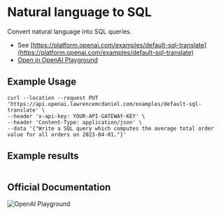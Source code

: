 # Natural language to SQL

Convert natural language into SQL queries.

- See [https://platform.openai.com/examples/default-sql-translate](https://platform.openai.com/examples/default-sql-translate)
- [Open in OpenAI Playground](https://platform.openai.com/playground/p/default-sql-translate)

## Example Usage

```console
curl --location --request PUT 'https://api.openai.lawrencemcdaniel.com/examples/default-sql-translate' \
--header 'x-api-key: YOUR-API-GATEWAY-KEY' \
--header 'Content-Type: application/json' \
--data '{"Write a SQL query which computes the average total order value for all orders on 2023-04-01."}'
```

## Example results

```json

```

## Official Documentation

![OpenAI Playground](https://raw.githubusercontent.com/FullStackWithLawrence/aws-openai/main/doc/img/examples/example-26-sql-translate.png "OpenAI Playground")
